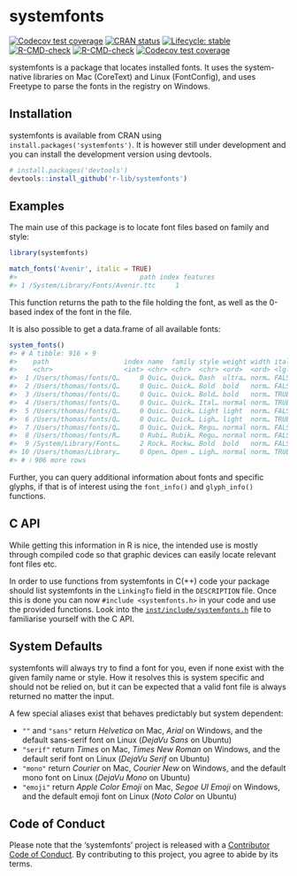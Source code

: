
<!-- README.md is generated from README.Rmd. Please edit that file -->

# systemfonts

<!-- badges: start -->

[![Codecov test
coverage](https://codecov.io/gh/r-lib/systemfonts/branch/master/graph/badge.svg)](https://app.codecov.io/gh/r-lib/systemfonts?branch=master)
[![CRAN
status](https://www.r-pkg.org/badges/version/systemfonts)](https://cran.r-project.org/package=systemfonts)
[![Lifecycle:
stable](https://img.shields.io/badge/lifecycle-stable-brightgreen.svg)](https://lifecycle.r-lib.org/articles/stages.html)
[![R-CMD-check](https://github.com/r-lib/systemfonts/workflows/R-CMD-check/badge.svg)](https://github.com/r-lib/systemfonts/actions)
[![R-CMD-check](https://github.com/r-lib/systemfonts/actions/workflows/R-CMD-check.yaml/badge.svg)](https://github.com/r-lib/systemfonts/actions/workflows/R-CMD-check.yaml)
[![Codecov test
coverage](https://codecov.io/gh/r-lib/systemfonts/graph/badge.svg)](https://app.codecov.io/gh/r-lib/systemfonts)
<!-- badges: end -->

systemfonts is a package that locates installed fonts. It uses the
system-native libraries on Mac (CoreText) and Linux (FontConfig), and
uses Freetype to parse the fonts in the registry on Windows.

## Installation

systemfonts is available from CRAN using
`install.packages('systemfonts')`. It is however still under development
and you can install the development version using devtools.

``` r
# install.packages('devtools')
devtools::install_github('r-lib/systemfonts')
```

## Examples

The main use of this package is to locate font files based on family and
style:

``` r
library(systemfonts)

match_fonts('Avenir', italic = TRUE)
#>                               path index features
#> 1 /System/Library/Fonts/Avenir.ttc     1
```

This function returns the path to the file holding the font, as well as
the 0-based index of the font in the file.

It is also possible to get a data.frame of all available fonts:

``` r
system_fonts()
#> # A tibble: 916 × 9
#>    path                   index name  family style weight width italic monospace
#>    <chr>                  <int> <chr> <chr>  <chr> <ord>  <ord> <lgl>  <lgl>    
#>  1 /Users/thomas/fonts/Q…     0 Quic… Quick… Dash  ultra… norm… FALSE  FALSE    
#>  2 /Users/thomas/fonts/Q…     0 Quic… Quick… Bold  bold   norm… FALSE  FALSE    
#>  3 /Users/thomas/fonts/Q…     0 Quic… Quick… Bold… bold   norm… TRUE   FALSE    
#>  4 /Users/thomas/fonts/Q…     0 Quic… Quick… Ital… normal norm… TRUE   FALSE    
#>  5 /Users/thomas/fonts/Q…     0 Quic… Quick… Light light  norm… FALSE  FALSE    
#>  6 /Users/thomas/fonts/Q…     0 Quic… Quick… Ligh… light  norm… TRUE   FALSE    
#>  7 /Users/thomas/fonts/Q…     0 Quic… Quick… Regu… normal norm… FALSE  FALSE    
#>  8 /Users/thomas/fonts/R…     0 Rubi… Rubik… Regu… normal norm… FALSE  FALSE    
#>  9 /System/Library/Fonts…     2 Rock… Rockw… Bold  bold   norm… FALSE  FALSE    
#> 10 /Users/thomas/Library…     0 Open… Open … Ligh… normal norm… TRUE   FALSE    
#> # ℹ 906 more rows
```

Further, you can query additional information about fonts and specific
glyphs, if that is of interest using the `font_info()` and
`glyph_info()` functions.

## C API

While getting this information in R is nice, the intended use is mostly
through compiled code so that graphic devices can easily locate relevant
font files etc.

In order to use functions from systemfonts in C(++) code your package
should list systemfonts in the `LinkingTo` field in the `DESCRIPTION`
file. Once this is done you can now `#include <systemfonts.h>` in your
code and use the provided functions. Look into the
[`inst/include/systemfonts.h`](https://github.com/r-lib/systemfonts/blob/master/inst/include/systemfonts.h)
file to familiarise yourself with the C API.

## System Defaults

systemfonts will always try to find a font for you, even if none exist
with the given family name or style. How it resolves this is system
specific and should not be relied on, but it can be expected that a
valid font file is always returned no matter the input.

A few special aliases exist that behaves predictably but system
dependent:

- `""` and `"sans"` return *Helvetica* on Mac, *Arial* on Windows, and
  the default sans-serif font on Linux (*DejaVu Sans* on Ubuntu)
- `"serif"` return *Times* on Mac, *Times New Roman* on Windows, and the
  default serif font on Linux (*DejaVu Serif* on Ubuntu)
- `"mono"` return *Courier* on Mac, *Courier New* on Windows, and the
  default mono font on Linux (*DejaVu Mono* on Ubuntu)
- `"emoji"` return *Apple Color Emoji* on Mac, *Segoe UI Emoji* on
  Windows, and the default emoji font on Linux (*Noto Color* on Ubuntu)

## Code of Conduct

Please note that the ‘systemfonts’ project is released with a
[Contributor Code of
Conduct](https://github.com/r-lib/systemfonts/blob/master/CODE_OF_CONDUCT.md).
By contributing to this project, you agree to abide by its terms.
